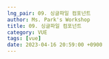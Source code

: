 ```yaml
---
lng_pair: 09. 싱글파일 컴포넌트
author: Ms. Park's Workshop
title: 09. 싱글파일 컴포넌트
category: VUE
tags: [vue]
date: 2023-04-16 20:59:00 +0900
---
```


